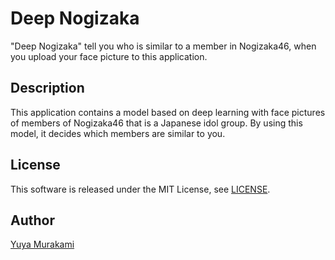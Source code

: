 Deep Nogizaka
====
"Deep Nogizaka" tell you who is similar to a member in Nogizaka46, when you upload your face picture to this application.

## Description

This application contains a model based on deep learning with face pictures of members of Nogizaka46 that is a Japanese idol group. By using this model, it decides which members are similar to you.

## License

This software is released under the MIT License, see [LICENSE](https://github.com/YuyaMurakami/DeepNogizaka/blob/master/LICENSE).

## Author

[Yuya Murakami](https://twitter.com/yu8muraka3)
